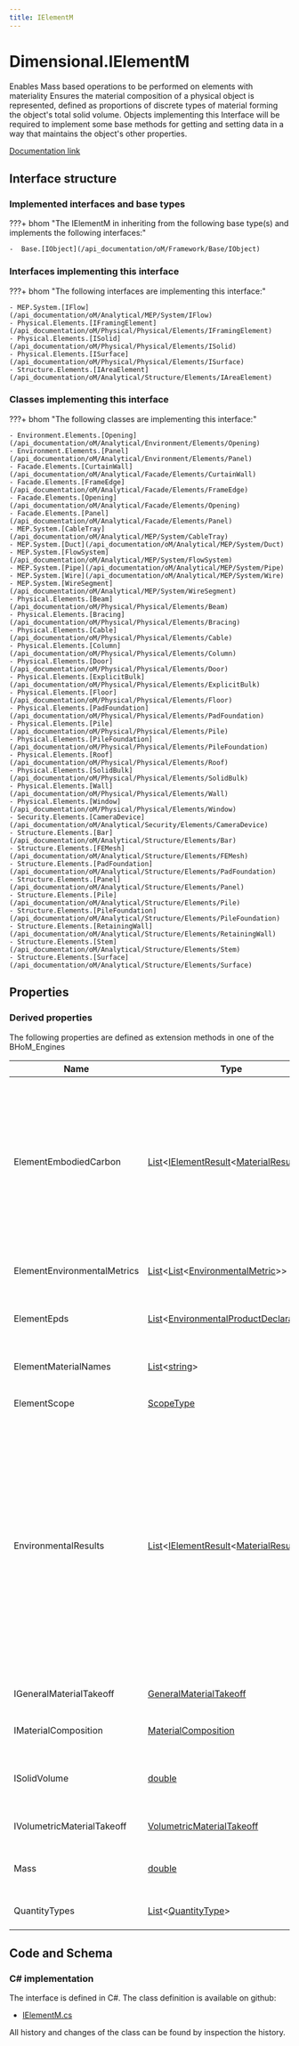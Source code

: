 ```yaml
---
title: IElementM
---
```


# Dimensional.IElementM

Enables Mass based operations to be performed on elements with materiality
Ensures the material composition of a physical object is represented, defined as proportions of discrete types of material forming the object's total solid volume.
Objects implementing this Interface will be required to implement some base methods for getting and setting data in a way that maintains the object's other properties.


[Documentation link](https://bhom.xyz/documentation/BHoM_oM/Dimensional_oM/IElement-required-extension-methods/)

## Interface structure

### Implemented interfaces and base types

???+ bhom "The IElementM in inheriting from the following base type(s) and implements the following interfaces:"

    -  Base.[IObject](/api_documentation/oM/Framework/Base/IObject)


### Interfaces implementing this interface

???+ bhom "The following interfaces are implementing this interface:"

    - MEP.System.[IFlow](/api_documentation/oM/Analytical/MEP/System/IFlow)
    - Physical.Elements.[IFramingElement](/api_documentation/oM/Physical/Physical/Elements/IFramingElement)
    - Physical.Elements.[ISolid](/api_documentation/oM/Physical/Physical/Elements/ISolid)
    - Physical.Elements.[ISurface](/api_documentation/oM/Physical/Physical/Elements/ISurface)
    - Structure.Elements.[IAreaElement](/api_documentation/oM/Analytical/Structure/Elements/IAreaElement)


### Classes implementing this interface

???+ bhom "The following classes are implementing this interface:"

    - Environment.Elements.[Opening](/api_documentation/oM/Analytical/Environment/Elements/Opening)
    - Environment.Elements.[Panel](/api_documentation/oM/Analytical/Environment/Elements/Panel)
    - Facade.Elements.[CurtainWall](/api_documentation/oM/Analytical/Facade/Elements/CurtainWall)
    - Facade.Elements.[FrameEdge](/api_documentation/oM/Analytical/Facade/Elements/FrameEdge)
    - Facade.Elements.[Opening](/api_documentation/oM/Analytical/Facade/Elements/Opening)
    - Facade.Elements.[Panel](/api_documentation/oM/Analytical/Facade/Elements/Panel)
    - MEP.System.[CableTray](/api_documentation/oM/Analytical/MEP/System/CableTray)
    - MEP.System.[Duct](/api_documentation/oM/Analytical/MEP/System/Duct)
    - MEP.System.[FlowSystem](/api_documentation/oM/Analytical/MEP/System/FlowSystem)
    - MEP.System.[Pipe](/api_documentation/oM/Analytical/MEP/System/Pipe)
    - MEP.System.[Wire](/api_documentation/oM/Analytical/MEP/System/Wire)
    - MEP.System.[WireSegment](/api_documentation/oM/Analytical/MEP/System/WireSegment)
    - Physical.Elements.[Beam](/api_documentation/oM/Physical/Physical/Elements/Beam)
    - Physical.Elements.[Bracing](/api_documentation/oM/Physical/Physical/Elements/Bracing)
    - Physical.Elements.[Cable](/api_documentation/oM/Physical/Physical/Elements/Cable)
    - Physical.Elements.[Column](/api_documentation/oM/Physical/Physical/Elements/Column)
    - Physical.Elements.[Door](/api_documentation/oM/Physical/Physical/Elements/Door)
    - Physical.Elements.[ExplicitBulk](/api_documentation/oM/Physical/Physical/Elements/ExplicitBulk)
    - Physical.Elements.[Floor](/api_documentation/oM/Physical/Physical/Elements/Floor)
    - Physical.Elements.[PadFoundation](/api_documentation/oM/Physical/Physical/Elements/PadFoundation)
    - Physical.Elements.[Pile](/api_documentation/oM/Physical/Physical/Elements/Pile)
    - Physical.Elements.[PileFoundation](/api_documentation/oM/Physical/Physical/Elements/PileFoundation)
    - Physical.Elements.[Roof](/api_documentation/oM/Physical/Physical/Elements/Roof)
    - Physical.Elements.[SolidBulk](/api_documentation/oM/Physical/Physical/Elements/SolidBulk)
    - Physical.Elements.[Wall](/api_documentation/oM/Physical/Physical/Elements/Wall)
    - Physical.Elements.[Window](/api_documentation/oM/Physical/Physical/Elements/Window)
    - Security.Elements.[CameraDevice](/api_documentation/oM/Analytical/Security/Elements/CameraDevice)
    - Structure.Elements.[Bar](/api_documentation/oM/Analytical/Structure/Elements/Bar)
    - Structure.Elements.[FEMesh](/api_documentation/oM/Analytical/Structure/Elements/FEMesh)
    - Structure.Elements.[PadFoundation](/api_documentation/oM/Analytical/Structure/Elements/PadFoundation)
    - Structure.Elements.[Panel](/api_documentation/oM/Analytical/Structure/Elements/Panel)
    - Structure.Elements.[Pile](/api_documentation/oM/Analytical/Structure/Elements/Pile)
    - Structure.Elements.[PileFoundation](/api_documentation/oM/Analytical/Structure/Elements/PileFoundation)
    - Structure.Elements.[RetainingWall](/api_documentation/oM/Analytical/Structure/Elements/RetainingWall)
    - Structure.Elements.[Stem](/api_documentation/oM/Analytical/Structure/Elements/Stem)
    - Structure.Elements.[Surface](/api_documentation/oM/Analytical/Structure/Elements/Surface)


## Properties

### Derived properties

The following properties are defined as extension methods in one of the BHoM_Engines

| Name             | Type             | Description      | Quantity         | Engine           |
|------------------|------------------|------------------|------------------|------------------|
| ElementEmbodiedCarbon | [List](https://learn.microsoft.com/en-us/dotnet/api/System.Collections.Generic.List-1?view=netstandard-2.0)&lt;[IElementResult](/api_documentation/oM/Analytical/LifeCycleAssessment/Results/IElementResult%601)&lt;[MaterialResult](/api_documentation/oM/Analytical/LifeCycleAssessment/Results/MaterialResult)&gt;&gt; | Evaluates the embodied carbon on the provided element based on IStructE methodology of evaluation.<br>If you would like to evaluate other EPD metrics, please use one of the Query.EnvironmentalResults methods. <br>TemplateMaterials can be provided helping with picking the correct EPD corresponding to each material on the element. Please note that this evaluation method only support mass-based EPDs. | - | LifeCycleAssessment_Engine |
| ElementEnvironmentalMetrics | [List](https://learn.microsoft.com/en-us/dotnet/api/System.Collections.Generic.List-1?view=netstandard-2.0)&lt;[List](https://learn.microsoft.com/en-us/dotnet/api/System.Collections.Generic.List-1?view=netstandard-2.0)&lt;[EnvironmentalMetric](/api_documentation/oM/Analytical/LifeCycleAssessment/MaterialFragments/EnvironmentalMetric)&gt;&gt; | Query the Environmental Product Declarations from any IElementM with a MaterialComposition composed of IEPD materials. | - | LifeCycleAssessment_Engine |
| ElementEpds | [List](https://learn.microsoft.com/en-us/dotnet/api/System.Collections.Generic.List-1?view=netstandard-2.0)&lt;[EnvironmentalProductDeclaration](/api_documentation/oM/Analytical/LifeCycleAssessment/MaterialFragments/EnvironmentalProductDeclaration)&gt; | Query the Environmental Product Declarations from any IElementM with a MaterialComposition composed of IEPD materials. | - | LifeCycleAssessment_Engine |
| ElementMaterialNames | [List](https://learn.microsoft.com/en-us/dotnet/api/System.Collections.Generic.List-1?view=netstandard-2.0)&lt;[string](https://learn.microsoft.com/en-us/dotnet/api/System.String?view=netstandard-2.0)&gt; | Query the element's MaterialComposition to form a Material Hint to aid in EPD-Material Mapping. | - | LifeCycleAssessment_Engine |
| ElementScope | [ScopeType](/api_documentation/oM/Analytical/LifeCycleAssessment/ScopeType) | Returns the enumerable type of the scope found on an element. | - | LifeCycleAssessment_Engine |
| EnvironmentalResults | [List](https://learn.microsoft.com/en-us/dotnet/api/System.Collections.Generic.List-1?view=netstandard-2.0)&lt;[IElementResult](/api_documentation/oM/Analytical/LifeCycleAssessment/Results/IElementResult%601)&lt;[MaterialResult](/api_documentation/oM/Analytical/LifeCycleAssessment/Results/MaterialResult)&gt;&gt; | Evaluates the EnvironmentalMetrics for the provided element and returns an ElementResult for each evaluated metric type.<br>Evaluation is done by extracting the material takeoff for the provided element, giving quantities and Materiality.<br>Each Material in the takeoff is then evaluated by finding the EnvironmentalProductDeclaration (EPD), either stored on the material or from the list of template materials.<br>Each metric, or filtered chosen metrics, on the EPD is then evaluated.<br>Finally, an element result is returned per metric type. Each element result being the sum result of all metrics of the same type. | - | LifeCycleAssessment_Engine |
| IGeneralMaterialTakeoff | [GeneralMaterialTakeoff](/api_documentation/oM/Physical/Physical/Materials/GeneralMaterialTakeoff) | Gets the unique Materials along with their volumes defining an object's make-up. | - | Matter_Engine |
| IMaterialComposition | [MaterialComposition](/api_documentation/oM/Physical/Physical/Materials/MaterialComposition) | Gets the unique Materials along with their relative proportions defining an object's make-up. | - | Matter_Engine |
| ISolidVolume | [double](https://learn.microsoft.com/en-us/dotnet/api/System.Double?view=netstandard-2.0) | Returns an element's solid volume, i.e. the the volume of the element that had any materiality, excluding cavities, openings and voids. | [Volume](/api_documentation/oM/Dimensional/Quantities/Attributes/Volume) [m³] | Matter_Engine |
| IVolumetricMaterialTakeoff | [VolumetricMaterialTakeoff](/api_documentation/oM/Physical/Physical/Materials/VolumetricMaterialTakeoff) | Gets the unique Materials along with their volumes defining an object's make-up. | - | Matter_Engine |
| Mass | [double](https://learn.microsoft.com/en-us/dotnet/api/System.Double?view=netstandard-2.0) | Evaluates the mass of an object based its VolumetricMaterialTakeoff and Density. | [Mass](/api_documentation/oM/Dimensional/Quantities/Attributes/Mass) [kg] | Matter_Engine |
| QuantityTypes | [List](https://learn.microsoft.com/en-us/dotnet/api/System.Collections.Generic.List-1?view=netstandard-2.0)&lt;[QuantityType](/api_documentation/oM/Analytical/LifeCycleAssessment/QuantityType)&gt; | Query the QuantityType values from any IElementM object's MaterialComposition. | - | LifeCycleAssessment_Engine |


## Code and Schema

### C# implementation

The interface is defined in C#. The class definition is available on github:

- [IElementM.cs](https://github.com/BHoM/BHoM/blob/develop/Dimensional_oM/IElementM.cs)

All history and changes of the class can be found by inspection the history.
